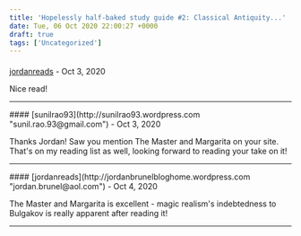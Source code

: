```yaml
---
title: 'Hopelessly half-baked study guide #2: Classical Antiquity...'
date: Tue, 06 Oct 2020 22:00:27 +0000
draft: true
tags: ['Uncategorized']
---
```



####
[jordanreads](http://jordanbrunelbloghome.wordpress.com "jordan.brunel@aol.com") - <time datetime="2020-10-07 13:49:56">Oct 3, 2020</time>

Nice read!
<hr />
####
[sunilrao93](http://sunilrao93.wordpress.com "sunil.rao.93@gmail.com") - <time datetime="2020-10-07 22:22:59">Oct 3, 2020</time>

Thanks Jordan! Saw you mention The Master and Margarita on your site. That's on my reading list as well, looking forward to reading your take on it!
<hr />
####
[jordanreads](http://jordanbrunelbloghome.wordpress.com "jordan.brunel@aol.com") - <time datetime="2020-10-08 11:30:48">Oct 4, 2020</time>

The Master and Margarita is excellent - magic realism's indebtedness to Bulgakov is really apparent after reading it!
<hr />
